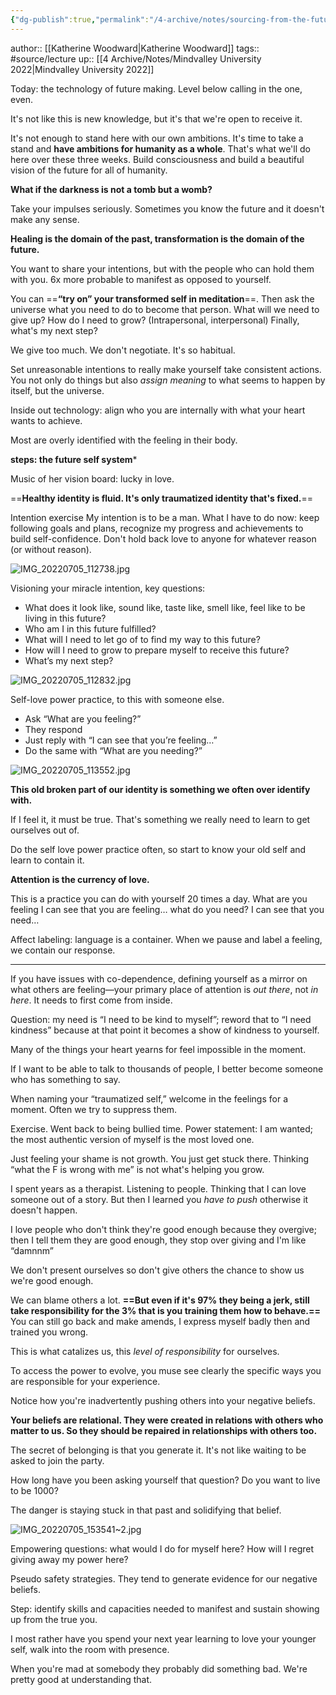```yaml
---
{"dg-publish":true,"permalink":"/4-archive/notes/sourcing-from-the-future-and-healing-katherine-woodward/"}
---
```


author:: [[Katherine Woodward\|Katherine Woodward]]
tags:: #source/lecture 
up:: [[4 Archive/Notes/Mindvalley University 2022\|Mindvalley University 2022]]

Today: the technology of future making.
Level below calling in the one, even.

It's not like this is new knowledge, but it's that we're open to receive it.

It's not enough to stand here with our own ambitions. It's time to take a stand and **have ambitions for humanity as a whole**. That's what we'll do here over these three weeks. Build consciousness and build a beautiful vision of the future for all of humanity.

**What if the darkness is not a tomb but a womb?**

Take your impulses seriously. Sometimes you know the future and it doesn't make any sense.

**Healing is the domain of the past, transformation is the domain of the future.**

You want to share your intentions, but with the people who can hold them with you. 6x more probable to manifest as opposed to yourself.

You can ==**“try on” your transformed self in meditation**==. Then ask the universe what you need to do to become that person. What will we need to give up? How do I need to grow? (Intrapersonal, interpersonal) Finally, what's my next step?

We give too much. We don't negotiate. It's so habitual.

Set unreasonable intentions to really make yourself take consistent actions. You not only do things but also *assign meaning* to what seems to happen by itself, but the universe.

Inside out technology: align who you are internally with what your heart wants to achieve.

Most are overly identified with the feeling in their body.

**steps: the future self system***

Music of her vision board: lucky in love.

==**Healthy identity is fluid. It's only traumatized identity that's fixed.**==

Intention exercise
My intention is to be a man.
What I have to do now: keep following goals and plans, recognize my progress and achievements to build self-confidence. Don't hold back love to anyone for whatever reason (or without reason).

![IMG_20220705_112738.jpg](/img/user/4%20Archive/Notes/IMG_20220705_112738.jpg)

Visioning your miracle intention, key questions:
- What does it look like, sound like, taste like, smell like, feel like to be living in this future?
- Who am I in this future fulfilled?
- What will I need to let go of to find my way to this future?
- How will I need to grow to prepare myself to receive this future?
- What’s my next step?

![IMG_20220705_112832.jpg](/img/user/4%20Archive/Notes/IMG_20220705_112832.jpg)

Self-love power practice, to this with someone else.
- Ask “What are you feeling?”
- They respond
- Just reply with “I can see that you’re feeling…”
- Do the same with “What are you needing?”

![IMG_20220705_113552.jpg](/img/user/4%20Archive/Notes/IMG_20220705_113552.jpg)


**This old broken part of our identity is something we often over identify with.**

If I feel it, it must be true. That's something we really need to learn to get ourselves out of.

Do the self love power practice often, so start to know your old self and learn to contain it.

**Attention is the currency of love.**

This is a practice you can do with yourself 20 times a day. What are you feeling I can see that you are feeling… what do you need? I can see that you need…

Affect labeling: language is a container. When we pause and label a feeling, we contain our response.

----

If you have issues with co-dependence, defining yourself as a mirror on what others are feeling—your primary place of attention is *out there*, not *in here*. It needs to first come from inside.

Question: my need is “I need to be kind to myself”; reword that to “I need kindness” because at that point it becomes a show of kindness to yourself.

Many of the things your heart yearns for feel impossible in the moment.

If I want to be able to talk to thousands of people, I better become someone who has something to say.

When naming your “traumatized self,” welcome in the feelings for a moment. Often we try to suppress them.

Exercise. Went back to being bullied time. Power statement: I am wanted; the most authentic version of myself is the most loved one.

Just feeling your shame is not growth. You just get stuck there. Thinking “what the F is wrong with me” is not what's helping you grow.

I spent years as a therapist. Listening to people. Thinking that I can love someone out of a story. But then I learned you *have to push* otherwise it doesn't happen.

I love people who don't think they're good enough because they overgive; then I tell them they are good enough, they stop over giving and I'm like “damnnm”

We don't present ourselves so don't give others the chance to show us we're good enough.

We can blame others a lot. **==But even if it's 97% they being a jerk, still take responsibility for the 3% that is you training them how to behave.==** 
You can still go back and make amends, I express myself badly then and trained you wrong.

This is what catalizes us, this *level of responsibility* for ourselves.

To access the power to evolve, you muse see clearly the specific ways you are responsible for your experience.

Notice how you're inadvertently pushing others into your negative beliefs.

**Your beliefs are relational. They were created in relations with others who matter to us. So they should be repaired in relationships with others too.**

The secret of belonging is that you generate it. It's not like waiting to be asked to join the party.

How long have you been asking yourself that question? Do you want to live to be 1000?

The danger is staying stuck in that past and solidifying that belief.

![IMG_20220705_153541~2.jpg](/img/user/4%20Archive/Notes/IMG_20220705_153541~2.jpg)

Empowering questions: what would I do for myself here? How will I regret giving away my power here? 

Pseudo safety strategies. They tend to generate evidence for our negative beliefs.

Step: identify skills and capacities needed to manifest and sustain showing up from the true you.

I most rather have you spend your next year learning to love your younger self, walk into the room with presence.

When you're mad at somebody they probably did something bad. We're pretty good at understanding that.

